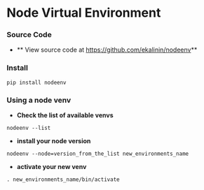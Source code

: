 # Node Virtual Environment


### Source Code

* ** View source code at https://github.com/ekalinin/nodeenv**


### Install

```
pip install nodeenv
```

### Using a node venv

* **Check the list of available venvs**
```
nodeenv --list
```

* **install your node version**
```
nodeenv --node=version_from_the_list new_environments_name
```

* **activate your new venv**
```
. new_environments_name/bin/activate
```

